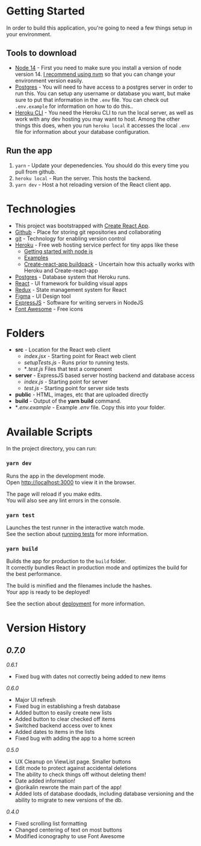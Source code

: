 # Getting Started
In order to build this application, you're going to need a few things setup in your environment.
## Tools to download
- [Node 14](https://nodejs.org/en/) - First you need to make sure you install a version of node version 14.  [I recommend using nvm](https://github.com/nvm-sh/nvm) so that you can change your environment version easily.
- [Postgres](https://www.postgresql.org) - You will need to have access to a postgres server in order to run this.  You can setup any username or database you want, but make sure to put that information in the `.env` file.  You can check out `.env.example` for information on how to do this..
- [Heroku CLI](https://devcenter.heroku.com/articles/heroku-cli) - You need the Heroku CLI to run the local server, as well as work with any dev hosting you may want to host.  Among the other things this does, when you run `heroku local` it accesses the local `.env` file for information about your database configuration.

## Run the app
1. `yarn` - Update your depenedencies. You should do this every time you pull from github.
2. `heroku local` - Run the server. This hosts the backend.
3. `yarn dev` - Host a hot reloading version of the React client app.

# Technologies
- This project was bootstrapped with [Create React App](https://github.com/facebook/create-react-app).
- [Github](https://github.com/robinmaypanpan/grocerylist) - Place for storing git repositories and collaborating
- [git](https://git-scm.com/doc) - Technology for enabling version control
- [Heroku](https://www.heroku.com/home) - Free web hosting service perfect for tiny apps like these
    - [Getting started with node js](https://devcenter.heroku.com/articles/getting-started-with-nodejs)
    - [Examples](https://github.com/heroku-examples)
    - [Create-react-app buildpack](https://github.com/mars/create-react-app-buildpack#user-content-generate-a-react-app) - Uncertain how this actually works with Heroku and Create-react-app
- [Postgres](https://www.postgresql.org) - Database system that Heroku runs.
- [React](https://reactjs.org) - UI framework for building visual apps
- [Redux](https://redux.js.org) - State management system for React
- [Figma](https://www.figma.com/files/recent?fuid=1031803273450151713) - UI Design tool
- [ExpressJS](https://expressjs.com) - Software for writing servers in NodeJS
- [Font Awesome](https://fontawesome.com/v5.15/icons?d=gallery&p=1&m=free) - Free icons

# Folders
- **src** - Location for the React web client
  - *index.jsx* - Starting point for React web client
  - *setupTests.js* - Runs prior to running tests.
  - **.test.js* Files that test a component
- **server** - ExpressJS based server hosting backend and database access
  - *index.js* - Starting point for server
  - *test.js* - Starting point for server side tests
- **public** - HTML, images, etc that are uploaded directly
- **build** - Output of the **yarn build** command.
- **.env.example* - Example *.env* file. Copy this into your folder.
# Available Scripts

In the project directory, you can run:

### `yarn dev`

Runs the app in the development mode.\
Open [http://localhost:3000](http://localhost:3000) to view it in the browser.

The page will reload if you make edits.\
You will also see any lint errors in the console.

### `yarn test`

Launches the test runner in the interactive watch mode.\
See the section about [running tests](https://facebook.github.io/create-react-app/docs/running-tests) for more information.

### `yarn build`

Builds the app for production to the `build` folder.\
It correctly bundles React in production mode and optimizes the build for the best performance.

The build is minified and the filenames include the hashes.\
Your app is ready to be deployed!

See the section about [deployment](https://facebook.github.io/create-react-app/docs/deployment) for more information.

# Version History
*0.7.0*
-

*0.6.1*
- Fixed bug with dates not correctly being added to new items

*0.6.0*
- Major UI refresh
- Fixed bug in establishing a fresh database
- Added button to easily create new lists
- Added button to clear checked off items
- Switched backend access over to knex
- Added dates to items in the lists
- Fixed bug with adding the app to a home screen

*0.5.0*
- UX Cleanup on ViewList page. Smaller buttons
- Edit mode to protect against accidental deletions
- The ability to check things off without deleting them!
- Date added information!
- @orikalin rewrote the main part of the app!
- Added lots of database doodads, including database versioning and the ability to migrate to new versions of the db.

*0.4.0*
- Fixed scrolling list formatting
- Changed centering of text on most buttons
- Modified iconography to use Font Awesome
